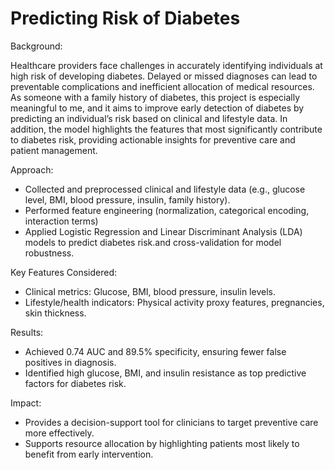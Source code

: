# Predicting Risk of Diabetes

Background: 

Healthcare providers face challenges in accurately identifying individuals at high risk of developing diabetes. Delayed or missed diagnoses can lead to preventable complications and inefficient allocation of medical resources. As someone with a family history of diabetes, this project is especially meaningful to me, and it aims to improve early detection of diabetes by predicting an individual’s risk based on clinical and lifestyle data. In addition, the model highlights the features that most significantly contribute to diabetes risk, providing actionable insights for preventive care and patient management.

Approach:
* Collected and preprocessed clinical and lifestyle data (e.g., glucose level, BMI, blood pressure, insulin, family history).
* Performed feature engineering (normalization, categorical encoding, interaction terms)
* Applied Logistic Regression and Linear Discriminant Analysis (LDA) models to predict diabetes risk.and cross-validation for model robustness.

Key Features Considered:
* Clinical metrics: Glucose, BMI, blood pressure, insulin levels.
* Lifestyle/health indicators: Physical activity proxy features, pregnancies, skin thickness.

Results:
* Achieved 0.74 AUC and 89.5% specificity, ensuring fewer false positives in diagnosis.
* Identified high glucose, BMI, and insulin resistance as top predictive factors for diabetes risk.

Impact:
* Provides a decision-support tool for clinicians to target preventive care more effectively.
* Supports resource allocation by highlighting patients most likely to benefit from early intervention.
